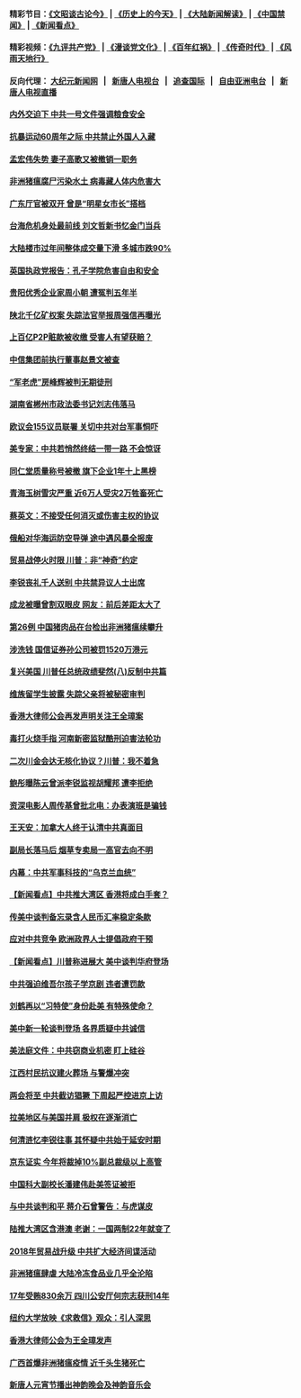 #### 精彩节目：[《文昭谈古论今》](http://155.138.205.71/wenzhao) | [《历史上的今天》](http://155.138.205.71/today-in-history) | [《大陆新闻解读》](http://155.138.205.71/ntdtv-comedy) | [《中国禁闻》](http://155.138.205.71/ntdtv-news) | [《新闻看点》](http://155.138.205.71/news-insight) 

 #### 精彩视频：[《九评共产党》](http://155.138.205.71:10000/videos/jiuping) | [《漫谈党文化》](http://155.138.205.71:10000/videos/mtdwh) | [《百年红祸》](http://155.138.205.71:10000/videos/bnhh) | [《传奇时代》](http://155.138.205.71:10000/videos/legend) | [《风雨天地行》](http://155.138.205.71:10000/videos/fytdx) 

 #### 反向代理： [大纪元新闻网](http://155.138.205.71:10080/) &nbsp;&nbsp;|&nbsp;&nbsp; [新唐人电视台](http://155.138.205.71:8000/) &nbsp;&nbsp;|&nbsp;&nbsp; [追查国际](http://155.138.205.71:10010/) &nbsp;&nbsp;|&nbsp;&nbsp; [自由亚洲电台](http://155.138.205.71:9800/) &nbsp;&nbsp;|&nbsp;&nbsp; [新唐人电视直播](http://155.138.205.71/) 

#### [内外交迫下 中共一号文件强调粮食安全](../pages/nsc413/n11058759.md?t=02201837) 

#### [抗暴运动60周年之际 中共禁止外国人入藏](../pages/nsc413/n11058743.md?t=02201837) 

#### [孟宏伟失势 妻子高歌又被撤销一职务](../pages/nsc413/n11058704.md?t=02201837) 

#### [非洲猪瘟腐尸污染水土 病毒藏人体内危害大](../pages/nsc413/n11057150.md?t=02201837) 

#### [广东厅官被双开 曾是“明星女市长”搭档](../pages/nsc413/n11058496.md?t=02201837) 

#### [台海危机身处最前线 刘文哲新书忆金门当兵](../pages/nsc413/n11058444.md?t=02201837) 


#### [大陆楼市过年间整体成交量下滑 多城市跌90%](../pages/nsc413/n11057895.md?t=02201837) 

#### [英国执政党报告：孔子学院危害自由和安全](../pages/nsc413/n11058135.md?t=02201837) 

#### [贵阳优秀企业家周小朝 遭冤判五年半](../pages/nsc413/n11055853.md?t=02201837) 


#### [陕北千亿矿权案 失踪法官举报周强信再曝光](../pages/nsc413/n11058073.md?t=02201837) 

#### [上百亿P2P赃款被收缴 受害人有望获赔？](../pages/nsc413/n11057954.md?t=02201837) 

#### [中信集团前执行董事赵景文被查](../pages/nsc413/n11057897.md?t=02201837) 

#### [“军老虎”房峰辉被判无期徒刑](../pages/nsc413/n11057996.md?t=02201837) 

#### [湖南省郴州市政法委书记刘志伟落马](../pages/nsc413/n11057605.md?t=02201837) 

#### [欧议会155议员联署 关切中共对台军事恫吓](../pages/nsc413/n11057512.md?t=02201837) 

#### [美专家：中共若悄然终结一带一路 不会惊讶](../pages/nsc413/n11056164.md?t=02201837) 

#### [同仁堂质量称号被撤 旗下企业1年十上黑榜](../pages/nsc413/n11056949.md?t=02201837) 

#### [青海玉树雪灾严重 近6万人受灾2万牲畜死亡](../pages/nsc413/n11057022.md?t=02201837) 

#### [蔡英文：不接受任何消灭或伤害主权的协议](../pages/nsc413/n11057396.md?t=02201837) 

#### [俄船对华海运防空导弹 途中遇风暴全报废](../pages/nsc413/n11057368.md?t=02201837) 

#### [贸易战停火时限 川普：非“神奇”约定](../pages/nsc413/n11056584.md?t=02201837) 

#### [李锐丧礼千人送别 中共禁异议人士出席](../pages/nsc413/n11057125.md?t=02201837) 

#### [成龙被曝曾割双眼皮 网友：前后差距太大了](../pages/nsc413/n11056704.md?t=02201837) 

#### [第26例 中国猪肉品在台检出非洲猪瘟续攀升](../pages/nsc413/n11057063.md?t=02201837) 

#### [涉洗钱 国信证券孙公司被罚1520万港元](../pages/nsc413/n11057017.md?t=02201837) 

#### [复兴美国 川普任总统政绩斐然(八)反制中共篇](../pages/nsc413/n11056293.md?t=02201837) 

#### [维族留学生披露 失踪父亲将被秘密审判](../pages/nsc413/n11056659.md?t=02201837) 

#### [香港大律师公会再发声明关注王全璋案](../pages/nsc413/n11056857.md?t=02201837) 

#### [毒打火烧手指 河南新密监狱酷刑迫害法轮功](../pages/nsc413/n11055592.md?t=02201837) 

#### [二次川金会达无核化协议？川普：我不着急](../pages/nsc413/n11056688.md?t=02201837) 

#### [鲍彤曝陈云曾派李锐监视胡耀邦 遭李拒绝](../pages/nsc413/n11056470.md?t=02201837) 

#### [资深电影人周传基曾批北电：办表演班是骗钱](../pages/nsc413/n11056113.md?t=02201837) 

#### [王天安：加拿大人终于认清中共真面目](../pages/nsc413/n11056452.md?t=02201837) 

#### [副局长落马后 烟草专卖局一高官去向不明](../pages/nsc413/n11054624.md?t=02201837) 

#### [内幕：中共军事科技的“乌克兰血统”](../pages/nsc413/n11055011.md?t=02201837) 

#### [【新闻看点】中共推大湾区 香港将成白手套？](../pages/nsc413/n11056263.md?t=02201837) 

#### [传美中谈判备忘录含人民币汇率稳定条款](../pages/nsc413/n11056343.md?t=02201837) 

#### [应对中共竞争 欧洲政界人士提倡政府干预](../pages/nsc413/n11056499.md?t=02201837) 

#### [【新闻看点】川普称进展大 美中谈判华府登场](../pages/nsc413/n11056046.md?t=02201837) 

#### [中共强迫维吾尔孩子学京剧 违者遭罚款](../pages/nsc413/n11056317.md?t=02201837) 

#### [刘鹤再以“习特使”身份赴美 有特殊使命？](../pages/nsc413/n11055937.md?t=02201837) 

#### [美中新一轮谈判登场 各界质疑中共诚信](../pages/nsc413/n11056303.md?t=02201837) 

#### [美法庭文件：中共窃商业机密 盯上硅谷](../pages/nsc413/n11056260.md?t=02201837) 

#### [江西村民抗议建火葬场 与警爆冲突](../pages/nsc413/n11056246.md?t=02201837) 

#### [两会将至 中共截访猖獗 下周起严控进京上访](../pages/nsc413/n11055690.md?t=02201837) 

#### [拉美地区与美国并肩 极权在逐渐消亡](../pages/nsc413/n11055134.md?t=02201837) 

#### [何清涟忆李锐往事 其怀疑中共始于延安时期](../pages/nsc413/n11056087.md?t=02201837) 

#### [京东证实 今年将裁掉10%副总裁级以上高管](../pages/nsc413/n11055891.md?t=02201837) 

#### [中国科大副校长潘建伟赴美签证被拒](../pages/nsc413/n11056129.md?t=02201837) 

#### [与中共谈判和平 蒋介石曾警告：与虎谋皮](../pages/nsc413/n11055673.md?t=02201837) 

#### [陆推大湾区含港澳 老谢：一国两制22年就变了](../pages/nsc413/n11054636.md?t=02201837) 

#### [2018年贸易战升级 中共扩大经济间谍活动](../pages/nsc413/n11056018.md?t=02201837) 

#### [非洲猪瘟肆虐 大陆冷冻食品业几乎全沦陷](../pages/nsc413/n11056016.md?t=02201837) 

#### [17年受贿830余万 四川公安厅何宗志获刑14年](../pages/nsc413/n11055597.md?t=02201837) 

#### [纽约大学放映《求救信》观众：引人深思](../pages/nsc413/n11054864.md?t=02201837) 

#### [香港大律师公会为王全璋发声](../pages/nsc413/n11055912.md?t=02201837) 

#### [广西首爆非洲猪瘟疫情 近千头生猪死亡](../pages/nsc413/n11055354.md?t=02201837) 

#### [新唐人元宵节播出神韵晚会及神韵音乐会](../pages/nsc413/n11043038.md?t=02201837) 

